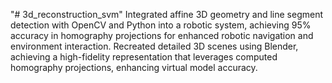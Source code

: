 "# 3d_reconstruction_svm" 
Integrated affine 3D geometry and line segment detection with OpenCV and Python into a robotic system, achieving 95% accuracy 
in homography projections for enhanced robotic navigation and environment interaction.
Recreated detailed 3D scenes using Blender, achieving a high-fidelity representation that leverages computed homography 
projections, enhancing virtual model accuracy.
